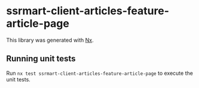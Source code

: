 # ssrmart-client-articles-feature-article-page

This library was generated with [Nx](https://nx.dev).

## Running unit tests

Run `nx test ssrmart-client-articles-feature-article-page` to execute the unit tests.
